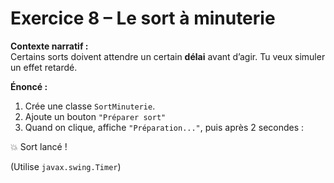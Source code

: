 # Exercice 8 – Le sort à minuterie

**Contexte narratif :**  
Certains sorts doivent attendre un certain **délai** avant d’agir. Tu veux simuler un effet retardé.

**Énoncé :**  
1. Crée une classe `SortMinuterie`.  
2. Ajoute un bouton `"Préparer sort"`  
3. Quand on clique, affiche `"Préparation..."`, puis après 2 secondes :

💥 Sort lancé !

(Utilise `javax.swing.Timer`)

